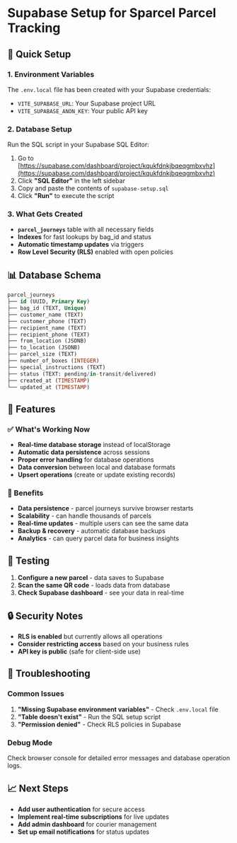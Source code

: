 # Supabase Setup for Sparcel Parcel Tracking

## 🚀 Quick Setup

### 1. Environment Variables
The `.env.local` file has been created with your Supabase credentials:
- `VITE_SUPABASE_URL`: Your Supabase project URL
- `VITE_SUPABASE_ANON_KEY`: Your public API key

### 2. Database Setup
Run the SQL script in your Supabase SQL Editor:

1. Go to [https://supabase.com/dashboard/project/kqukfdnkjbqeqgmbxvhz](https://supabase.com/dashboard/project/kqukfdnkjbqeqgmbxvhz)
2. Click **"SQL Editor"** in the left sidebar
3. Copy and paste the contents of `supabase-setup.sql`
4. Click **"Run"** to execute the script

### 3. What Gets Created
- **`parcel_journeys`** table with all necessary fields
- **Indexes** for fast lookups by bag_id and status
- **Automatic timestamp updates** via triggers
- **Row Level Security (RLS)** enabled with open policies

## 📊 Database Schema

```sql
parcel_journeys
├── id (UUID, Primary Key)
├── bag_id (TEXT, Unique)
├── customer_name (TEXT)
├── customer_phone (TEXT)
├── recipient_name (TEXT)
├── recipient_phone (TEXT)
├── from_location (JSONB)
├── to_location (JSONB)
├── parcel_size (TEXT)
├── number_of_boxes (INTEGER)
├── special_instructions (TEXT)
├── status (TEXT: pending/in-transit/delivered)
├── created_at (TIMESTAMP)
└── updated_at (TIMESTAMP)
```

## 🔧 Features

### ✅ What's Working Now
- **Real-time database storage** instead of localStorage
- **Automatic data persistence** across sessions
- **Proper error handling** for database operations
- **Data conversion** between local and database formats
- **Upsert operations** (create or update existing records)

### 🎯 Benefits
- **Data persistence** - parcel journeys survive browser restarts
- **Scalability** - can handle thousands of parcels
- **Real-time updates** - multiple users can see the same data
- **Backup & recovery** - automatic database backups
- **Analytics** - can query parcel data for business insights

## 🧪 Testing

1. **Configure a new parcel** - data saves to Supabase
2. **Scan the same QR code** - loads data from database
3. **Check Supabase dashboard** - see your data in real-time

## 🔒 Security Notes

- **RLS is enabled** but currently allows all operations
- **Consider restricting access** based on your business rules
- **API key is public** (safe for client-side use)

## 🚨 Troubleshooting

### Common Issues
1. **"Missing Supabase environment variables"** - Check `.env.local` file
2. **"Table doesn't exist"** - Run the SQL setup script
3. **"Permission denied"** - Check RLS policies in Supabase

### Debug Mode
Check browser console for detailed error messages and database operation logs.

## 📈 Next Steps

- **Add user authentication** for secure access
- **Implement real-time subscriptions** for live updates
- **Add admin dashboard** for courier management
- **Set up email notifications** for status updates 